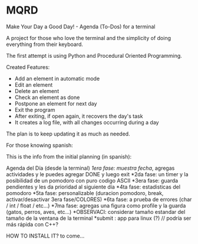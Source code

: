 # MQRD
Make Your Day a Good Day! - Agenda (To-Dos) for a terminal

A project for those who love the terminal and the simplicity of doing everything from their keyboard.

The first attempt is using Python and Procedural Oriented Programming. 

Created Features:
- Add an element in automatic mode
- Edit an element
- Delete an element
- Check an element as done
- Postpone an element for next day
- Exit the program
- After exiting, if open again, it recovers the day's task
- It creates a log file, with all changes occurring during a day


The plan is to keep updating it as much as needed.

For those knowing spanish:

This is the info from the initial planning (in spanish):

Agenda del Día (desde la terminal) 
    *1era fase: muestra fecha*, agregas actividades y le puedes agregar DONE y luego exit
    *2da  fase: un timer y la posibilidad de un pomodoro con puro codigo ASCII
    *3era fase: guarda pendientes y les da prioridad al siguiente día
    *4ta  fase: estadisticas del pomodoro
    *5ta  fase: personalizable (duracion pomodoro, break, activar/desactivar 3era fase/COLORES)
    *6ta  fase: a prueba de errores (char / int / float / etc...)
    *7ma  fase: agregas una figura como profile y la guarda (gatos, perros, aves, etc...)
    *OBSERVACI: considerar tamaño estandar del tamaño de la ventana de la terminal
    *submit   : app para linux (?) // podría ser más rápida con C++?


HOW TO INSTALL IT?
to come...
